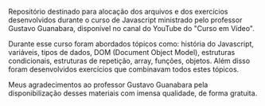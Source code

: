 Repositório destinado para alocação dos arquivos e dos exercícios desenvolvidos durante o curso de Javascript ministrado pelo professor Gustavo Guanabara, disponível no canal do YouTube do "Curso em Vídeo".

Durante esse curso foram abordados tópicos como: história do Javascript, variáveis, tipos de dados, DOM (Document Object Model), estruturas condicionais, estruturas de repetição, array, funções, objetos. Além disso foram desenvolvidos exercícios que combinavam todos estes tópicos.

Meus agradecimentos ao professor Gustavo Guanabara pela disponibilização desses materiais com imensa qualidade, de forma gratuita.
